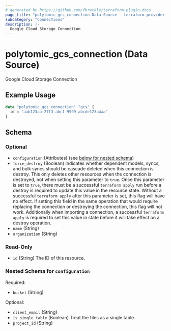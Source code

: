 ```yaml
---
# generated by https://github.com/fbreckle/terraform-plugin-docs
page_title: "polytomic_gcs_connection Data Source - terraform-provider-polytomic"
subcategory: "Connections"
description: |-
  Google Cloud Storage Connection
---
```


# polytomic_gcs_connection (Data Source)

Google Cloud Storage Connection

## Example Usage

```terraform
data "polytomic_gcs_connection" "gcs" {
  id = "aab123aa-27f3-abc1-9999-abcde123a4aa"
}
```

<!-- schema generated by tfplugindocs -->
## Schema

### Optional

- `configuration` (Attributes) (see [below for nested schema](#nestedatt--configuration))
- `force_destroy` (Boolean) Indicates whether dependent models, syncs, and bulk syncs should be cascade deleted when this connection is destroy. This only deletes other resources when the connection is destroyed, not when setting this parameter to `true`. Once this parameter is set to `true`, there must be a successful `terraform apply` run before a destroy is required to update this value in the resource state. Without a successful `terraform apply` after this parameter is set, this flag will have no effect. If setting this field in the same operation that would require replacing the connection or destroying the connection, this flag will not work. Additionally when importing a connection, a successful `terraform apply` is required to set this value in state before it will take effect on a destroy operation.
- `name` (String)
- `organization` (String)

### Read-Only

- `id` (String) The ID of this resource.

<a id="nestedatt--configuration"></a>
### Nested Schema for `configuration`

Required:

- `bucket` (String)

Optional:

- `client_email` (String)
- `is_single_table` (Boolean) Treat the files as a single table.
- `project_id` (String)



